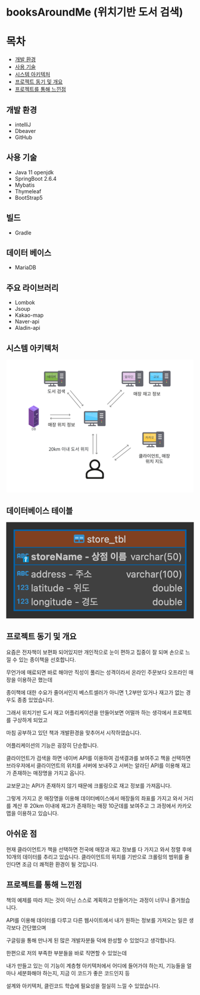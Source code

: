 # booksAroundMe (위치기반 도서 검색)

# 목차
* [개발 환경](#개발-환경)
* [사용 기술](#사용-기술)
* [시스템 아키텍처](#시스템-아키텍처)
* [프로젝트 동기 및 개요](#프로젝트-동기-및-개요)
* [프로젝트를 통해 느낀점](#프로젝트를-통해-느낀점)

## 개발 환경
* intelliJ
* Dbeaver
* GitHub

## 사용 기술
* Java 11 openjdk
* SpringBoot 2.6.4
* Mybatis
* Thymeleaf
* BootStrap5

## 빌드
* Gradle

## 데이터 베이스
* MariaDB

## 주요 라이브러리
* Lombok
* Jsoup
* Kakao-map
* Naver-api
* Aladin-api

## 시스템 아키텍처
<img src="src/main/resources/static/images/attach1.png">

## 데이터베이스 테이블
<img src="src/main/resources/static/images/attach2.png">

## 프로젝트 동기 및 개요
요즘은 전자책이 보편화 되어있지만 개인적으로 눈이 편하고 집중이 잘 되며 손으로 느낄 수 있는 종이책을 선호합니다.

무언가에 매료되면 바로 해야만 직성이 풀리는 성격이라서 온라인 주문보다 오프라인 매장을 이용하곤 했는데

종이책에 대한 수요가 줄어서인지 베스트셀러가 아니면 1,2부만 있거나 재고가 없는 경우도 종종 있었습니다.

그래서 위치기반 도서 재고 어플리케이션을 만들어보면 어떨까 하는 생각에서 프로젝트를 구상하게 되었고

마침 공부하고 있던 책과 개발환경을 맞추어서 시작하였습니다.

어플리케이션의 기능은 굉장히 단순합니다.

클라이언트가 검색을 하면 네이버 API를 이용하여 검색결과를 보여주고 책을 선택하면 브라우저에서 클라이언트의 위치를 서버에 보내주고 서버는 알라딘 API를 이용해 재고가 존재하는 매장명을 가지고 옵니다.

교보문고는 API가 존재하지 않기 때문에 크롤링으로 재고 정보를 가져옵니다.

그렇게 가지고 온 매장명을 이용해 데이터베이스에서 매장들의 좌표를 가지고 와서 거리를 계산 후 20km 이내에 재고가 존재하는 매장 10군데를 보여주고 그 과정에서 카카오맵을 이용하고 있습니다.

## 아쉬운 점

현재 클라이언트가 책을 선택하면 전국에 매장과 재고 정보를 다 가지고 와서 정렬 후에 10개의 데이터를 추리고 있습니다. 클라이언트의 위치를 기반으로 크롤링의 범위를 줄인다면 조금 더 쾌적환 환경이 될 것입니다.


## 프로젝트를 통해 느낀점

책의 예제를 따라 치는 것이 아닌 스스로 계획하고 만들어가는 과정이 너무나 즐거웠습니다.

API를 이용해 데이터를 다루고 다른 웹사이트에서 내가 원하는 정보를 가져오는 일은 생각보다 간단했으며

구글링을 통해 만나게 된 많은 개발자분들 덕에 완성할 수 있었다고 생각합니다.

한편으로 저의 부족한 부분들을 바로 직면할 수 있었는데

내가 만들고 있는 이 기능이 계층형 아키텍처에서 어디에 들어가야 하는지, 기능들을 얼마나 세분화해야 하는지, 지금 이 코드가 좋은 코드인지 등

설계와 아키텍처, 클린코드 학습에 필요성을 절실히 느낄 수 있었습니다.
